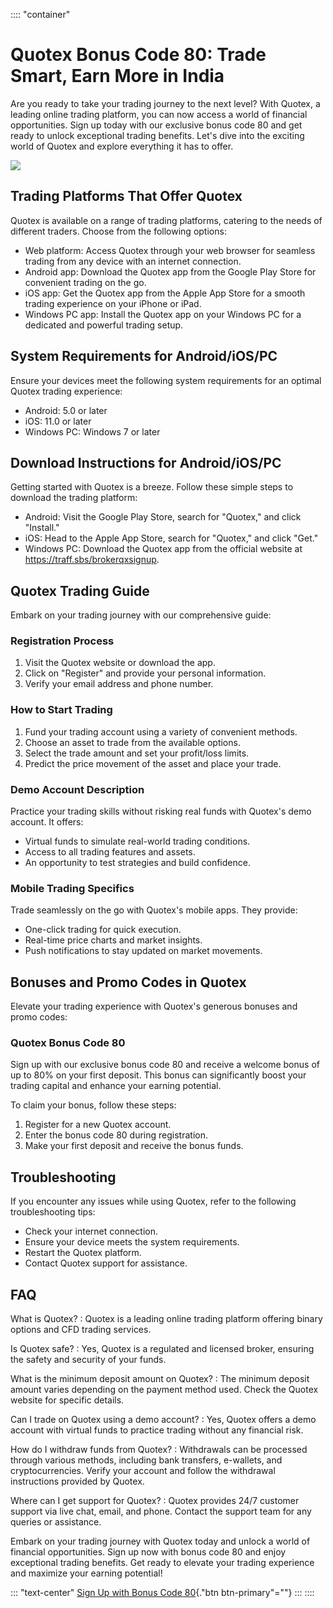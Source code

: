 :::: \"container\"
# Quotex Bonus Code 80: Trade Smart, Earn More in India

Are you ready to take your trading journey to the next level? With
Quotex, a leading online trading platform, you can now access a world of
financial opportunities. Sign up today with our exclusive bonus code 80
and get ready to unlock exceptional trading benefits. Let\'s dive into
the exciting world of Quotex and explore everything it has to offer.

[![](https://static.quotex.io/files/4_en/300_250.jpg)](https://traff.sbs/brokerqxlid)

## Trading Platforms That Offer Quotex

Quotex is available on a range of trading platforms, catering to the
needs of different traders. Choose from the following options:

-   Web platform: Access Quotex through your web browser for seamless
    trading from any device with an internet connection.
-   Android app: Download the Quotex app from the Google Play Store for
    convenient trading on the go.
-   iOS app: Get the Quotex app from the Apple App Store for a smooth
    trading experience on your iPhone or iPad.
-   Windows PC app: Install the Quotex app on your Windows PC for a
    dedicated and powerful trading setup.

## System Requirements for Android/iOS/PC

Ensure your devices meet the following system requirements for an
optimal Quotex trading experience:

-   Android: 5.0 or later
-   iOS: 11.0 or later
-   Windows PC: Windows 7 or later

## Download Instructions for Android/iOS/PC

Getting started with Quotex is a breeze. Follow these simple steps to
download the trading platform:

-   Android: Visit the Google Play Store, search for "Quotex," and
    click "Install."
-   iOS: Head to the Apple App Store, search for "Quotex," and
    click "Get."
-   Windows PC: Download the Quotex app from the official website at
    https://traff.sbs/brokerqxsignup.

## Quotex Trading Guide

Embark on your trading journey with our comprehensive guide:

### Registration Process

1.  Visit the Quotex website or download the app.
2.  Click on "Register" and provide your personal information.
3.  Verify your email address and phone number.

### How to Start Trading

1.  Fund your trading account using a variety of convenient methods.
2.  Choose an asset to trade from the available options.
3.  Select the trade amount and set your profit/loss limits.
4.  Predict the price movement of the asset and place your trade.

### Demo Account Description

Practice your trading skills without risking real funds with Quotex\'s
demo account. It offers:

-   Virtual funds to simulate real-world trading conditions.
-   Access to all trading features and assets.
-   An opportunity to test strategies and build confidence.

### Mobile Trading Specifics

Trade seamlessly on the go with Quotex\'s mobile apps. They provide:

-   One-click trading for quick execution.
-   Real-time price charts and market insights.
-   Push notifications to stay updated on market movements.

## Bonuses and Promo Codes in Quotex

Elevate your trading experience with Quotex\'s generous bonuses and
promo codes:

### Quotex Bonus Code 80

Sign up with our exclusive bonus code 80 and receive a welcome bonus of
up to 80% on your first deposit. This bonus can significantly boost your
trading capital and enhance your earning potential.

To claim your bonus, follow these steps:

1.  Register for a new Quotex account.
2.  Enter the bonus code 80 during registration.
3.  Make your first deposit and receive the bonus funds.

## Troubleshooting

If you encounter any issues while using Quotex, refer to the following
troubleshooting tips:

-   Check your internet connection.
-   Ensure your device meets the system requirements.
-   Restart the Quotex platform.
-   Contact Quotex support for assistance.

## FAQ

What is Quotex?
:   Quotex is a leading online trading platform offering binary options
    and CFD trading services.

Is Quotex safe?
:   Yes, Quotex is a regulated and licensed broker, ensuring the safety
    and security of your funds.

What is the minimum deposit amount on Quotex?
:   The minimum deposit amount varies depending on the payment method
    used. Check the Quotex website for specific details.

Can I trade on Quotex using a demo account?
:   Yes, Quotex offers a demo account with virtual funds to practice
    trading without any financial risk.

How do I withdraw funds from Quotex?
:   Withdrawals can be processed through various methods, including bank
    transfers, e-wallets, and cryptocurrencies. Verify your account and
    follow the withdrawal instructions provided by Quotex.

Where can I get support for Quotex?
:   Quotex provides 24/7 customer support via live chat, email, and
    phone. Contact the support team for any queries or assistance.

Embark on your trading journey with Quotex today and unlock a world of
financial opportunities. Sign up now with bonus code 80 and enjoy
exceptional trading benefits. Get ready to elevate your trading
experience and maximize your earning potential!

::: \"text-center\"
[Sign Up with Bonus Code
80](\%22https://traff.sbs/brokerqxsignup\%22){."btn
btn-primary"=""}
:::
::::

